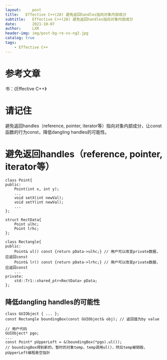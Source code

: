 ```yaml
---
layout:     post
title:   Effective C++(28) 避免返回handles指向对象内部成分
subtitle:   Effective C++(28) 避免返回handles指向对象内部成分
date:       2021-10-07
author:     LXR
header-img: img/post-bg-re-vs-ng2.jpg
catalog: true
tags:
    - Effective C++
---
```


# 参考文章
书：《Effective C++》

# 请记住
避免返回handles（reference, pointer, iterator等）指向对象内部成分，让const函数的行为const，降低dangling handles的可能性。  

# 避免返回handles（reference, pointer, iterator等）
```
class Point{
public:
    Point(int x, int y);
    ...
    void setX(int newVal);
    void setY(int newVal);
    ...
};

struct RectData{
    Point ulhc;
    Point lrhc;
};

class Rectangle{
public:
    Point& ul() const {return pData->ulhc;} // 用户可以改变private数据，应返回const
    Point& lr() const {return pData->lrhc;} // 用户可以改变private数据，应返回const
    ...
private:
    std::Tr1::shared_ptr<RectData> pData;
};
```

## 降低dangling handles的可能性
```
class GUIObject { ... };
const Rectangle boundingBox(const GUIObject& obj); // 返回值为by value

// 用户代码
GUIObject* pgo;
...
const Point* pUpperLeft = &(boundingBox(*pgo).ul());
// boundingBox得到新的，暂时的对象temp，temp调用ul()，然后temp被销毁，pUpperLeft编程悬空指针
```

